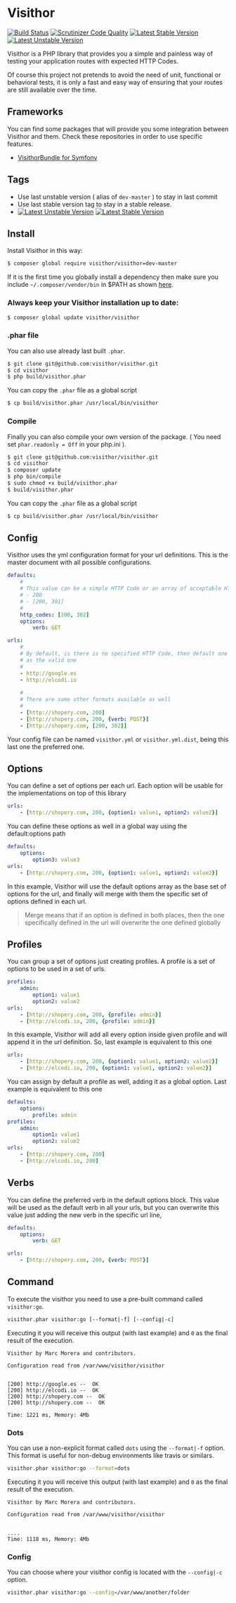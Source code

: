 Visithor
========

[![Build Status](https://travis-ci.org/Visithor/visithor.png?branch=master)](https://travis-ci.org/Visithor/visithor)
[![Scrutinizer Code Quality](https://scrutinizer-ci.com/g/visithor/visithor/badges/quality-score.png?b=master)](https://scrutinizer-ci.com/g/visithor/visithor/?branch=master)
[![Latest Stable Version](https://poser.pugx.org/visithor/visithor/v/stable.png)](https://packagist.org/packages/visithor/visithor)
[![Latest Unstable Version](https://poser.pugx.org/visithor/visithor/v/unstable.png)](https://packagist.org/packages/visithor/visithor)


Visithor is a PHP library that provides you a simple and painless way of testing 
your application routes with expected HTTP Codes.

Of course this project not pretends to avoid the need of unit, functional or
behavioral tests, it is only a fast and easy way of ensuring that your routes
are still available over the time.

## Frameworks

You can find some packages that will provide you some integration between
Visithor and them. Check these repositories in order to use specific features.

* [VisithorBundle for Symfony](http://github.com/visithor/VisithorBundle)

## Tags

* Use last unstable version ( alias of `dev-master` ) to stay in last commit
* Use last stable version tag to stay in a stable release.
* [![Latest Unstable Version](https://poser.pugx.org/visithor/visithor/v/unstable.png)](https://packagist.org/packages/visithor/visithor)
[![Latest Stable Version](https://poser.pugx.org/visithor/visithor/v/stable.png)](https://packagist.org/packages/visithor/visithor)

## Install

Install Visithor in this way:

``` bash
$ composer global require visithor/visithor=dev-master
```

If it is the first time you globally install a dependency then make sure
you include `~/.composer/vendor/bin` in $PATH as shown [here](http://getcomposer.org/doc/03-cli.md#global).

### Always keep your Visithor installation up to date:

``` bash
$ composer global update visithor/visithor
```

### .phar file

You can also use already last built `.phar`.

``` bash
$ git clone git@github.com:visithor/visithor.git
$ cd visithor
$ php build/visithor.phar
```

You can copy the `.phar` file as a global script

``` bash
$ cp build/visithor.phar /usr/local/bin/visithor
```

### Compile

Finally you can also compile your own version of the package. ( You need set `phar.readonly = Off` in your php.ini ).

``` bash
$ git clone git@github.com:visithor/visithor.git
$ cd visithor
$ composer update
$ php bin/compile
$ sudo chmod +x build/visithor.phar
$ build/visithor.phar
```

You can copy the `.phar` file as a global script

``` bash
$ cp build/visithor.phar /usr/local/bin/visithor
```

## Config

Visithor uses the yml configuration format for your url definitions. This is the
master document with all possible configurations.

``` yml
defaults:
    #
    # This value can be a simple HTTP Code or an array of acceptable HTTP Codes
    # - 200
    # - [200, 301]
    #
    http_codes: [200, 302]
    options:
        verb: GET

urls:
    #
    # By default, is there is no specified HTTP Code, then default one is used
    # as the valid one
    #
    - http://google.es
    - http://elcodi.io
    
    #
    # There are some other formats available as well
    #
    - [http://shopery.com, 200]
    - [http://shopery.com, 200, {verb: POST}]
    - [http://shopery.com, [200, 302]]
```

Your config file can be named `visithor.yml` or `visithor.yml.dist`, being this 
last one the preferred one.

## Options

You can define a set of options per each url. Each option will be usable for the
implementations on top of this library

``` yaml
urls:
    - [http://shopery.com, 200, {option1: value1, option2: value2}]
```

You can define these options as well in a global way using the default:options
path

``` yaml
defaults:
    options:
        option3: value3
urls:
    - [http://shopery.com, 200, {option1: value1, option2: value2}]
```

In this example, Visithor will use the default options array as the base set of
options for the url, and finally will merge with them the specific set of 
options defined in each url.

> Merge means that if an option is defined in both places, then the one 
specifically defined in the url will overwrite the one defined globally

## Profiles

You can group a set of options just creating profiles. A profile is a set of 
options to be used in a set of urls.

``` yaml
profiles:
    admin:
        option1: value1
        option2: value2
urls:
    - [http://shopery.com, 200, {profile: admin}]
    - [http://elcodi.io, 200, {profile: admin}]
```

In this example, Visithor will add all every option inside given profile and 
will append it in the url definition. So, last example is equivalent to this one

``` yaml
urls:
    - [http://shopery.com, 200, {option1: value1, option2: value2}]
    - [http://elcodi.io, 200, {option1: value1, option2: value2}]
```

You can assign by default a profile as well, adding it as a global option. Last
example is equivalent to this one

``` yaml
defaults:
    options:
        profile: admin
profiles:
    admin:
        option1: value1
        option2: value2
urls:
    - [http://shopery.com, 200]
    - [http://elcodi.io, 200]
```

## Verbs

You can define the preferred verb in the default options block. This value will
be used as the default verb in all your urls, but you can overwrite this value
just adding the new verb in the specific url line,

``` yml
defaults:
    options:
        verb: GET

urls:
    - [http://shopery.com, 200, {verb: POST}]
```

## Command

To execute the visithor you need to use a pre-built command called 
`visithor:go`.

``` bash
visithor.phar visithor:go [--format|-f] [--config|-c]
```

Executing it you will receive this output (with last example) and `0` as the 
final result of the execution.

```
Visithor by Marc Morera and contributors.

Configuration read from /var/www/visithor/visithor


[200] http://google.es --  OK 
[200] http://elcodi.io --  OK 
[200] http://shopery.com --  OK 
[200] http://shopery.com --  OK 

Time: 1221 ms, Memory: 4Mb
```

### Dots

You can use a non-explicit format called `dots` using the `--format|-f` option.
This format is useful for non-debug environments like travis or similars.

``` bash
visithor.phar visithor:go --format=dots
```

Executing it you will receive this output (with last example) and `0` as the 
final result of the execution.

```
Visithor by Marc Morera and contributors.

Configuration read from /var/www/visithor/visithor


....
Time: 1118 ms, Memory: 4Mb
```

### Config

You can choose where your visithor config is located with the `--config|-c` 
option.

``` bash
visithor.phar visithor:go --config=/var/www/another/folder
```
